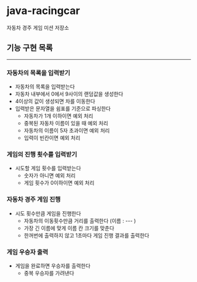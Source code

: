 # java-racingcar
자동차 경주 게임 미션 저장소

## 기능 구현 목록

---

### 자동차의 목록을 입력받기
- 자동차의 목록을 입력받는다
- 자동차 내부에서 0에서 9사이의 랜덤값을 생성한다
- 4이상의 값이 생성되면 차를 이동한다
- 입력받은 문자열을 쉼표를 기준으로 파싱한다
    - 자동차가 1개 이하이면 예외 처리
    - 중복된 자동차 이름이 있을 때 예외 처리 
    - 자동차의 이름이 5자 초과이면 예외 처리
    - 입력이 빈칸이면 예외 처리

### 게임의 진행 횟수를 입력받기
- 시도할 게임 횟수를 입력받는다
    - 숫자가 아니면 예외 처리 
    - 게임 횟수가 0이하이면 예외 처리

### 자동차 경주 게임 진행
- 시도 횟수만큼 게임을 진행한다
    - 자동차의 이동횟수만큼 거리를 출력한다 (이름 : --- )
    - 가장 긴 이름에 맞게 이름 칸 크기를 맞춘다
    - 한꺼번에 출력하지 않고 1초마다 게임 진행 결과를 출력한다

### 게임 우승자 출력 
- 게임을 완료하면 우승자를 출력한다
    - 중복 우승자를 가려낸다